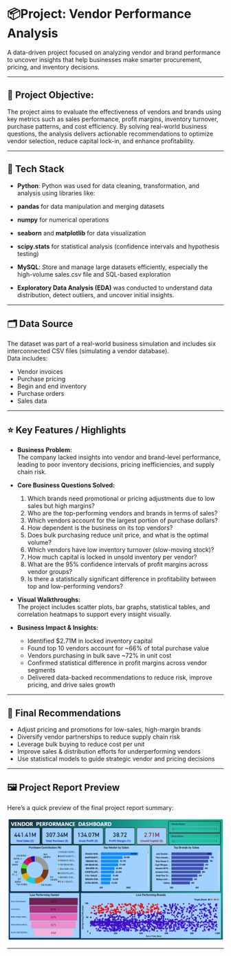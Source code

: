 # 📦Project: Vendor Performance Analysis

A data-driven project focused on analyzing vendor and brand performance to uncover insights that help businesses make smarter procurement, pricing, and inventory decisions.

---

## 📌 Project Objective:

The project aims to evaluate the effectiveness of vendors and brands using key metrics such as sales performance, profit margins, inventory turnover, purchase patterns, and cost efficiency. By solving real-world business questions, the analysis delivers actionable recommendations to optimize vendor selection, reduce capital lock-in, and enhance profitability.

---

## 🧰 Tech Stack

- **Python**: Python was used for data cleaning, transformation, and analysis using libraries like:
- **pandas** for data manipulation and merging datasets
- **numpy** for numerical operations
- **seaborn** and **matplotlib** for data visualization
- **scipy.stats** for statistical analysis (confidence intervals and hypothesis testing)     

- **MySQL**: Store and manage large datasets efficiently, especially the high-volume sales.csv file and SQL-based exploration
- **Exploratory Data Analysis (EDA)** was conducted to understand data distribution, detect outliers, and uncover initial insights.

---

## 🗂️ Data Source

The dataset was part of a real-world business simulation and includes six interconnected CSV files (simulating a vendor database).  
Data includes:
- Vendor invoices
- Purchase pricing
- Begin and end inventory
- Purchase orders
- Sales data  

---

## ⭐ Key Features / Highlights

- **Business Problem:**  
  The company lacked insights into vendor and brand-level performance, leading to poor inventory decisions, pricing inefficiencies, and supply chain risk.

- **Core Business Questions Solved:**  
  1. Which brands need promotional or pricing adjustments due to low sales but high margins?  
  2. Who are the top-performing vendors and brands in terms of sales?  
  3. Which vendors account for the largest portion of purchase dollars?  
  4. How dependent is the business on its top vendors?  
  5. Does bulk purchasing reduce unit price, and what is the optimal volume?  
  6. Which vendors have low inventory turnover (slow-moving stock)?  
  7. How much capital is locked in unsold inventory per vendor?  
  8. What are the 95% confidence intervals of profit margins across vendor groups?  
  9. Is there a statistically significant difference in profitability between top and low-performing vendors?

- **Visual Walkthroughs:**  
  The project includes scatter plots, bar graphs, statistical tables, and correlation heatmaps to support every insight visually.

- **Business Impact & Insights:**  
  - Identified $2.71M in locked inventory capital  
  - Found top 10 vendors account for ~66% of total purchase value  
  - Vendors purchasing in bulk save ~72% in unit cost  
  - Confirmed statistical difference in profit margins across vendor segments  
  - Delivered data-backed recommendations to reduce risk, improve pricing, and drive sales growth

---

## 📌 Final Recommendations

- Adjust pricing and promotions for low-sales, high-margin brands  
- Diversify vendor partnerships to reduce supply chain risk  
- Leverage bulk buying to reduce cost per unit  
- Improve sales & distribution efforts for underperforming vendors  
- Use statistical models to guide strategic vendor and pricing decisions

---  

## 🖼️ Project Report Preview

Here’s a quick preview of the final project report summary:

<p align="center">
  <img src="https://github.com/akki8426/Vendor-performance-Analysis/blob/main/Vendor%20project%20Dashboard%20ScreenShot.png?raw=true" alt="Vendor Performance Report Preview" />
</p>

---
